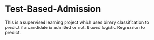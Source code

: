 # Test-Based-Admission
This is a supervised learning project which uses binary classification to predict if a candidate is admitted or not. It used logistic Regression to predict.
